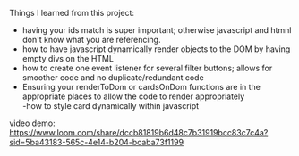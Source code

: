 Things I learned from this project: 

- having your ids match is super important; otherwise javascript and htmnl don't know what you are referencing. 
- how to have javascript dynamically render objects to the DOM by having empty divs on the HTML
- how to create one event listener for several filter buttons; allows for smoother code and no duplicate/redundant code
- Ensuring your renderToDom or cardsOnDom functions are in the appropriate places to allow the code to render appropriately  
-how to style card dynamically within javascript

video demo: https://www.loom.com/share/dccb81819b6d48c7b31919bcc83c7c4a?sid=5ba43183-565c-4e14-b204-bcaba73f1199
